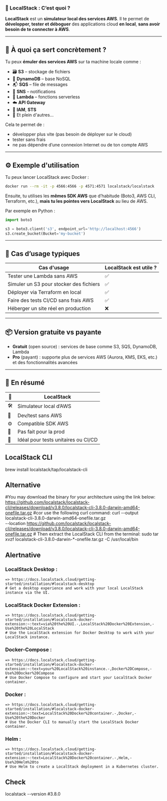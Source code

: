 ### 🧪 LocalStack : C’est quoi ?

**LocalStack** est un **simulateur local des services AWS**.
Il te permet de **développer, tester et déboguer** des applications cloud **en local**, **sans avoir besoin de te connecter à AWS**.

---

## 🧩 À quoi ça sert concrètement ?

Tu peux **émuler des services AWS** sur ta machine locale comme :

* 🗃️ **S3** – stockage de fichiers
* 🐘 **DynamoDB** – base NoSQL
* 📬 **SQS** – file de messages
* 📨 **SNS** – notifications
* 🧠 **Lambda** – fonctions serverless
* ☁️ **API Gateway**
* 🔐 **IAM**, **STS**
* 🔧 Et plein d'autres...

Cela te permet de :

* développer plus vite (pas besoin de déployer sur le cloud)
* tester sans frais
* ne pas dépendre d’une connexion Internet ou de ton compte AWS

---

## ⚙️ Exemple d'utilisation

Tu peux lancer LocalStack avec Docker :

```bash
docker run --rm -it -p 4566:4566 -p 4571:4571 localstack/localstack
```

Ensuite, tu utilises les **mêmes SDK AWS** que d’habitude (Boto3, AWS CLI, Terraform, etc.), **mais tu les pointes vers LocalStack** au lieu de AWS.

Par exemple en Python :

```python
import boto3

s3 = boto3.client('s3', endpoint_url='http://localhost:4566')
s3.create_bucket(Bucket='my-bucket')
```

---

## 🧪 Cas d’usage typiques

| Cas d'usage                             | LocalStack est utile ? |
| --------------------------------------- | ---------------------- |
| Tester une Lambda sans AWS              | ✅                      |
| Simuler un S3 pour stocker des fichiers | ✅                      |
| Déployer via Terraform en local         | ✅                      |
| Faire des tests CI/CD sans frais AWS    | ✅                      |
| Héberger un site réel en production     | ❌                      |

---

## 📦 Version gratuite vs payante

* **Gratuit** (open source) : services de base comme S3, SQS, DynamoDB, Lambda
* **Pro** (payant) : supporte plus de services AWS (Aurora, KMS, EKS, etc.) et des fonctionnalités avancées

---

## 🧠 En résumé

| 🔹  | LocalStack                          |
| --- | ----------------------------------- |
| 🛠️ | Simulateur local d’AWS              |
| 🎯  | Dev/test sans AWS                   |
| ⚙️  | Compatible SDK AWS                  |
| 🚫  | Pas fait pour la prod               |
| 🧪  | Idéal pour tests unitaires ou CI/CD |


## LocalStack CLI
brew install localstack/tap/localstack-cli
## Alternative
  #You may download the binary for your architecture using the link below:
	https://github.com/localstack/localstack-cli/releases/download/v3.8.0/localstack-cli-3.8.0-darwin-amd64-onefile.tar.gz
	#cor use the following curl command:
	curl --output localstack-cli-3.8.0-darwin-amd64-onefile.tar.gz \
	    --location https://github.com/localstack/localstack-cli/releases/download/v3.8.0/localstack-cli-3.8.0-darwin-amd64-onefile.tar.gz
	# Then extract the LocalStack CLI from the terminal:
	sudo tar xvzf localstack-cli-3.8.0-darwin-*-onefile.tar.gz -C /usr/local/bin
	
## Alertnative 
  ### LocalStack Desktop :
    => https://docs.localstack.cloud/getting-started/installation/#localstack-desktop
    # Get a desktop experience and work with your local LocalStack instance via the UI.

  ### LocalStack Docker Extension :
    => https://docs.localstack.cloud/getting-started/installation/#localstack-docker-extension:~:text=via%20the%20UI.-,LocalStack%20Docker%20Extension,-Use%20the%20LocalStack
    # Use the LocalStack extension for Docker Desktop to work with your LocalStack instance.

  ### Docker-Compose :
    => https://docs.localstack.cloud/getting-started/installation/#localstack-docker-extension:~:text=your%20LocalStack%20instance.-,Docker%2DCompose,-Use%20Docker%20Compose
    # Use Docker Compose to configure and start your LocalStack Docker container.

  ### Docker : 
    => https://docs.localstack.cloud/getting-started/installation/#localstack-docker-extension:~:text=LocalStack%20Docker%20container.-,Docker,-Use%20the%20Docker
    # Use the Docker CLI to manually start the LocalStack Docker container.

  ### Helm : 
    => https://docs.localstack.cloud/getting-started/installation/#localstack-docker-extension:~:text=LocalStack%20Docker%20container.-,Helm,-Use%20Helm%20to
    # Use Helm to create a LocalStack deployment in a Kubernetes cluster.

## Check
localstack --version
#3.8.0
